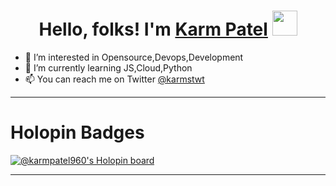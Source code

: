 <h1 align="center">  Hello, folks! <b width="40px">I'm <a href="https://bio.link/karmpatel">Karm Patel</a></b>
<img src="https://github.com/TheDudeThatCode/TheDudeThatCode/blob/master/Assets/Hi.gif" width="40px">
</h1>


- 👀 I’m interested in Opensource,Devops,Development
- 🌱 I’m currently learning JS,Cloud,Python
- 📫 You can reach me on Twitter <a href="https://twitter.com/karmstwt">@karmstwt</a>


--------------- 
# Holopin Badges

[![@karmpatel960's Holopin board](https://holopin.me/karmpatel960)](https://holopin.io/@karmpatel960)

----------------

